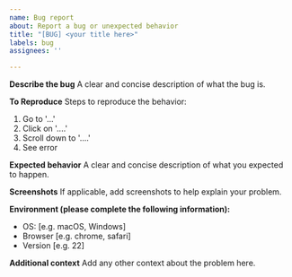 ```yaml
---
name: Bug report
about: Report a bug or unexpected behavior
title: "[BUG] <your title here>"
labels: bug
assignees: ''

---
```


**Describe the bug**
A clear and concise description of what the bug is.

**To Reproduce**
Steps to reproduce the behavior:
1. Go to '...'
2. Click on '....'
3. Scroll down to '....'
4. See error

**Expected behavior**
A clear and concise description of what you expected to happen.

**Screenshots**
If applicable, add screenshots to help explain your problem.

**Environment (please complete the following information):**
 - OS: [e.g. macOS, Windows]
 - Browser [e.g. chrome, safari]
 - Version [e.g. 22]

**Additional context**
Add any other context about the problem here.
